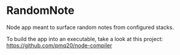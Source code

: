 # RandomNote

Node app meant to surface random notes from configured stacks.

To build the app into an executable, take a look at this project:
https://github.com/pmq20/node-compiler
